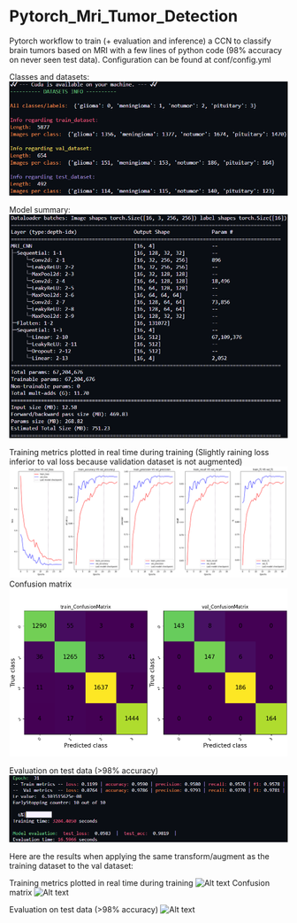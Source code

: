 # Pytorch_Mri_Tumor_Detection


Pytorch workflow to train (+ evaluation and inference) a CCN to classify brain tumors based on MRI with a few lines of python code (98% accuracy on never seen test data).
Configuration can be found at conf/config.yml

Classes and datasets:
![Alt text](_for_readme\classes_and_datasets.png)

Model summary:
![Alt text](_for_readme\model_summary.png)

Training metrics plotted in real time during training (Slightly raining loss inferior to val loss because validation dataset is not augmented)
![Alt text](_for_readme\training_metrics.png)
Confusion matrix
![Alt text](_for_readme\ConfusionMatrix.png)

Evaluation on test data (>98% accuracy)
![Alt text](_for_readme\evaluation.png)



Here are the results when applying the same transform/augment as the training dataset to the val dataset:

Training metrics plotted in real time during training
![Alt text](_for_readme\_with_val_augment\training_metrics.png)
Confusion matrix
![Alt text](_for_readme\_with_val_augment\ConfusionMatrix.png)

Evaluation on test data (>98% accuracy)
![Alt text](_for_readme\_with_val_augment\evaluation.png)